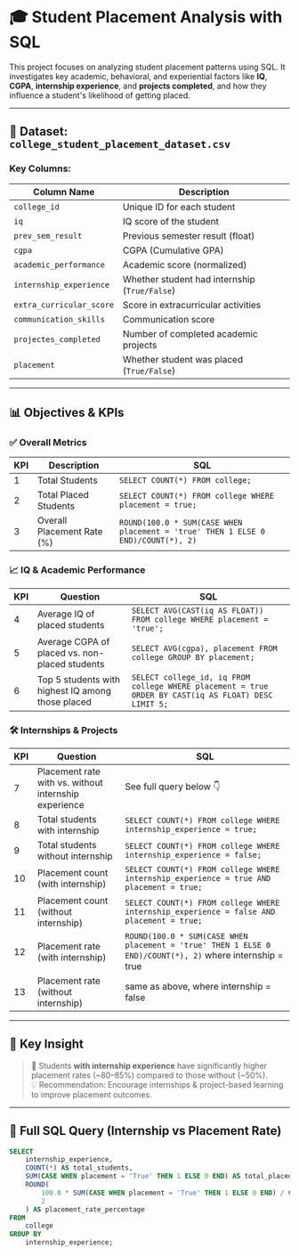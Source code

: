 # 🎓 Student Placement Analysis with SQL

This project focuses on analyzing student placement patterns using SQL. It investigates key academic, behavioral, and experiential factors like **IQ**, **CGPA**, **internship experience**, and **projects completed**, and how they influence a student's likelihood of getting placed.

---

## 📁 Dataset: `college_student_placement_dataset.csv`

### Key Columns:

| Column Name             | Description                                     |
|-------------------------|-------------------------------------------------|
| `college_id`            | Unique ID for each student                     |
| `iq`                    | IQ score of the student                        |
| `prev_sem_result`       | Previous semester result (float)               |
| `cgpa`                  | CGPA (Cumulative GPA)                          |
| `academic_performance` | Academic score (normalized)                    |
| `internship_experience`| Whether student had internship (`True/False`)  |
| `extra_curricular_score`| Score in extracurricular activities           |
| `communication_skills` | Communication score                            |
| `projectes_completed`  | Number of completed academic projects          |
| `placement`            | Whether student was placed (`True/False`)     |

---

## 📊 Objectives & KPIs

### ✅ Overall Metrics

| KPI | Description                         | SQL |
|-----|-------------------------------------|-----|
| 1   | Total Students                      | `SELECT COUNT(*) FROM college;` |
| 2   | Total Placed Students               | `SELECT COUNT(*) FROM college WHERE placement = true;` |
| 3   | Overall Placement Rate (%)          | `ROUND(100.0 * SUM(CASE WHEN placement = 'true' THEN 1 ELSE 0 END)/COUNT(*), 2)` |

### 📈 IQ & Academic Performance

| KPI | Question                                             | SQL |
|-----|------------------------------------------------------|-----|
| 4   | Average IQ of placed students                        | `SELECT AVG(CAST(iq AS FLOAT)) FROM college WHERE placement = 'true';` |
| 5   | Average CGPA of placed vs. non-placed students       | `SELECT AVG(cgpa), placement FROM college GROUP BY placement;` |
| 6   | Top 5 students with highest IQ among those placed    | `SELECT college_id, iq FROM college WHERE placement = true ORDER BY CAST(iq AS FLOAT) DESC LIMIT 5;` |

### 🛠️ Internships & Projects

| KPI | Question                                                                 | SQL |
|-----|--------------------------------------------------------------------------|-----|
| 7   | Placement rate with vs. without internship experience                    | See full query below 👇 |
| 8   | Total students with internship                                           | `SELECT COUNT(*) FROM college WHERE internship_experience = true;` |
| 9   | Total students without internship                                        | `SELECT COUNT(*) FROM college WHERE internship_experience = false;` |
| 10  | Placement count (with internship)                                        | `SELECT COUNT(*) FROM college WHERE internship_experience = true AND placement = true;` |
| 11  | Placement count (without internship)                                     | `SELECT COUNT(*) FROM college WHERE internship_experience = false AND placement = true;` |
| 12  | Placement rate (with internship)                                         | `ROUND(100.0 * SUM(CASE WHEN placement = 'true' THEN 1 ELSE 0 END)/COUNT(*), 2)` where internship = true |
| 13  | Placement rate (without internship)                                      | same as above, where internship = false |

---

## 🧠 Key Insight

> 📌 Students **with internship experience** have significantly higher placement rates (~80–85%) compared to those without (~50%).  
> 💡 Recommendation: Encourage internships & project-based learning to improve placement outcomes.

---

## 🧾 Full SQL Query (Internship vs Placement Rate)

```sql
SELECT 
    internship_experience,
    COUNT(*) AS total_students,
    SUM(CASE WHEN placement = 'True' THEN 1 ELSE 0 END) AS total_placed,
    ROUND(
        100.0 * SUM(CASE WHEN placement = 'True' THEN 1 ELSE 0 END) / COUNT(*), 
        2
    ) AS placement_rate_percentage
FROM 
    college
GROUP BY 
    internship_experience;
